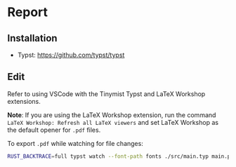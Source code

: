 # Report

## Installation

- Typst: https://github.com/typst/typst

## Edit

Refer to using VSCode with the Tinymist Typst and LaTeX Workshop extensions.

**Note**: If you are using the LaTeX Workshop extension, run the command `LaTeX Workshop: Refresh all LaTeX viewers` and set LaTeX Workshop as the default opener for `.pdf` files.

To export `.pdf` while watching for file changes:

```sh
RUST_BACKTRACE=full typst watch --font-path fonts ./src/main.typ main.pdf
```
